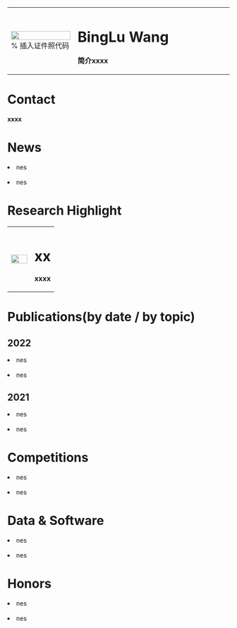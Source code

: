 <table border="0">
  <tr>
    <td width="30%">
      <img src="/zhengjianzhao.jpg" width="100%">      % 插入证件照代码
    </td>
    <td width="70%">
      <h1>BingLu Wang</h1>
      <p><b>简介xxxx</b></p>  
    </td>
  </tr>
</table>
<h1>Contact</h1>
<p><b>xxxx</b></p>
<h1>News</h1>
<li>nes</li><br /><li>nes</li>
<h1>Research Highlight</h1>
<table border="0">
  <tr>
    <td width="50%">
      <img src="/zhengjianzhao.jpg" width="100%">    
    </td>
    <td width="50%">
      <h1>xx</h1>
      <p><b>xxxx</b></p>  
    </td>
  </tr>
</table>
<h1>Publications(by date / by topic)</h1>
<h2>2022</h2>
<li>nes</li><br /><li>nes</li>
<h2>2021</h2>
<li>nes</li><br /><li>nes</li>
<h1>Competitions</h1>
<li>nes</li><br /><li>nes</li>
<h1>Data & Software</h1>
<li>nes</li><br /><li>nes</li>
<h1>Honors</h1>
<li>nes</li><br /><li>nes</li>

